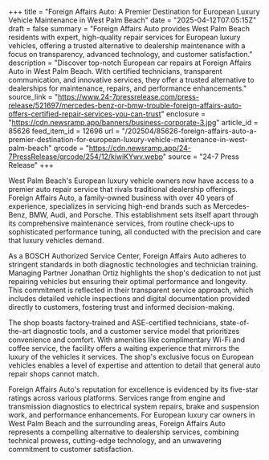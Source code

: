 +++
title = "Foreign Affairs Auto: A Premier Destination for European Luxury Vehicle Maintenance in West Palm Beach"
date = "2025-04-12T07:05:15Z"
draft = false
summary = "Foreign Affairs Auto provides West Palm Beach residents with expert, high-quality repair services for European luxury vehicles, offering a trusted alternative to dealership maintenance with a focus on transparency, advanced technology, and customer satisfaction."
description = "Discover top-notch European car repairs at Foreign Affairs Auto in West Palm Beach. With certified technicians, transparent communication, and innovative services, they offer a trusted alternative to dealerships for maintenance, repairs, and performance enhancements."
source_link = "https://www.24-7pressrelease.com/press-release/521697/mercedes-benz-or-bmw-trouble-foreign-affairs-auto-offers-certified-repair-services-you-can-trust"
enclosure = "https://cdn.newsramp.app/banners/business-corporate-3.jpg"
article_id = 85626
feed_item_id = 12696
url = "/202504/85626-foreign-affairs-auto-a-premier-destination-for-european-luxury-vehicle-maintenance-in-west-palm-beach"
qrcode = "https://cdn.newsramp.app/24-7PressRelease/qrcode/254/12/kiwiKYwv.webp"
source = "24-7 Press Release"
+++

<p>West Palm Beach's European luxury vehicle owners now have access to a premier auto repair service that rivals traditional dealership offerings. Foreign Affairs Auto, a family-owned business with over 40 years of experience, specializes in servicing high-end brands such as Mercedes-Benz, BMW, Audi, and Porsche. This establishment sets itself apart through its comprehensive maintenance services, from routine check-ups to sophisticated performance tuning, all conducted with the precision and care that luxury vehicles demand.</p><p>As a BOSCH Authorized Service Center, Foreign Affairs Auto adheres to stringent standards in both diagnostic technologies and technician training. Managing Partner Jonathan Ortiz highlights the shop's dedication to not just repairing vehicles but ensuring their optimal performance and longevity. This commitment is reflected in their transparent service approach, which includes detailed vehicle inspections and digital documentation provided directly to customers, fostering trust and informed decision-making.</p><p>The shop boasts factory-trained and ASE-certified technicians, state-of-the-art diagnostic tools, and a customer service model that prioritizes convenience and comfort. With amenities like complimentary Wi-Fi and coffee service, the facility offers a waiting experience that mirrors the luxury of the vehicles it services. The shop's exclusive focus on European vehicles enables a level of expertise and attention to detail that general auto repair shops cannot match.</p><p>Foreign Affairs Auto's reputation for excellence is evidenced by its five-star ratings across various platforms. Services range from engine and transmission diagnostics to electrical system repairs, brake and suspension work, and performance enhancements. For European luxury car owners in West Palm Beach and the surrounding areas, Foreign Affairs Auto represents a compelling alternative to dealership services, combining technical prowess, cutting-edge technology, and an unwavering commitment to customer satisfaction.</p>